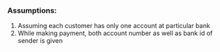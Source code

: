 ### Assumptions:
1. Assuming each customer has only one account at particular bank 
2. While making payment, both account number as well as bank id of sender is given